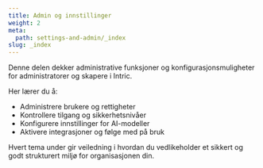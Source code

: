 ```yaml
---
title: Admin og innstillinger
weight: 2
meta:
  path: settings-and-admin/_index
slug: _index
---
```

Denne delen dekker administrative funksjoner og konfigurasjonsmuligheter for administratorer og skapere i Intric.

Her lærer du å:
- Administrere brukere og rettigheter  
- Kontrollere tilgang og sikkerhetsnivåer  
- Konfigurere innstillinger for AI-modeller  
- Aktivere integrasjoner og følge med på bruk  

Hvert tema under gir veiledning i hvordan du vedlikeholder et sikkert og godt strukturert miljø for organisasjonen din.
